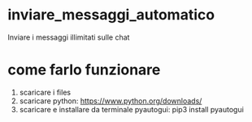 # inviare_messaggi_automatico
Inviare i messaggi illimitati sulle chat

# come farlo funzionare
1) scaricare i files
2) scaricare python: https://www.python.org/downloads/
3) scaricare e installare da terminale pyautogui: pip3 install pyautogui
